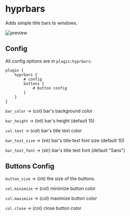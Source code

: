 # hyprbars

Adds simple title bars to windows.

![preview](https://i.ibb.co/GkDTL4Q/20230228-23h20m36s-grim.png)

## Config

All config options are in `plugin:hyprbars`:

```
plugin {
    hyprbars {
        # config
        buttons {
            # button config
        }
    }
}
```

`bar_color` -> (col) bar's background color

`bar_height` -> (int) bar's height (default 15)

`col.text` -> (col) bar's title text color

`bar_text_size` -> (int) bar's title text font size (default 10)

`bar_text_font` -> (str) bar's title text font (default "Sans")

## Buttons Config

`button_size` -> (int) the size of the buttons.

`col.minimize` -> (col) minimize button color

`col.maximize` -> (col) maximize button color

`col.close` -> (col) close button color
